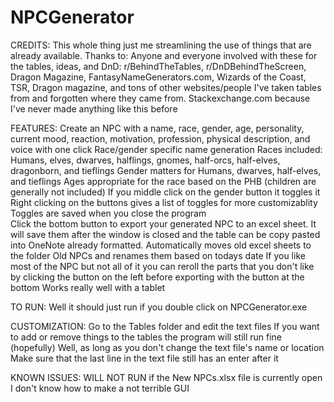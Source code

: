 # NPCGenerator
CREDITS:
	This whole thing just me streamlining the use of things that are already available.
	Thanks to:
		Anyone and everyone involved with these for the tables, ideas, and DnD:
			r/BehindTheTables, r/DnDBehindTheScreen, Dragon Magazine, FantasyNameGenerators.com, Wizards of the Coast, TSR, Dragon magazine, and tons of other websites/people I've taken tables from and forgotten where they came from.
		Stackexchange.com because I've never made anything like this before

FEATURES:
	Create an NPC with a name, race, gender, age, personality, current mood, reaction, motivation, profession, physical description, and voice with one click
	Race/gender specific name generation
		Races included: Humans, elves, dwarves, halflings, gnomes, half-orcs, half-elves, dragonborn, and tieflings
		Gender matters for Humans, dwarves, half-elves, and tieflings
	Ages appropriate for the race based on the PHB (children are generally not included)
	If you middle click on the gender button it toggles it
	Right clicking on the buttons gives a list of toggles for more customizablity
		Toggles are saved when you close the program		
	Click the bottom button to export your generated NPC to an excel sheet. It will save them after the window is closed and the table can be copy pasted into OneNote already formatted.
	Automatically moves old excel sheets to the folder Old NPCs and renames them based on todays date
	If you like most of the NPC but not all of it you can reroll the parts that you don't like by clicking the button on the left before exporting with the button at the bottom
	Works really well with a tablet

TO RUN:
	Well it should just run if you double click on NPCGenerator.exe

CUSTOMIZATION:
	Go to the Tables folder and edit the text files
	If you want to add or remove things to the tables the program will still run fine (hopefully)
		Well, as long as you don't change the text file's name or location
		Make sure that the last line in the text file still has an enter after it

KNOWN ISSUES:
	WILL NOT RUN if the New NPCs.xlsx file is currently open
	I don't know how to make a not terrible GUI